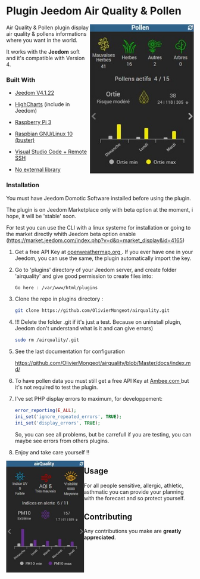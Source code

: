 # Plugin Jeedom Air Quality & Pollen

<img align="right" height="400" src="https://github.com/OlivierMongeot/airquality/blob/Master/docs/photos/pollen_mo.JPG">Air Quality & Pollen plugin display air quality & pollens informations where you want in the world.  

It works with the **Jeedom** soft and it's compatible with Version 4.

### Built With

* [Jeedom V4.1.22](https://jeedom.com)

* [HighCharts](https://highcharts.com)  (include in Jeedom)

* [Raspberry Pi 3](https://www.raspberrypi.org)

* [Raspbian GNU/Linux 10 (buster)](https://www.raspberrypi.org/software)

* [Visual Studio Code + Remote SSH](https://code.visualstudio.com/)

* [No external library]()

### Installation

You must have Jeedom Domotic Software installed before using the plugin. 

The plugin is on Jeedom Marketplace only with beta option at the moment, i hope, it will be 'stable' soon.

For test you can use the CLI with a linux systeme for installation or going to the market directly whith Jeedom beta option enable (https://market.jeedom.com/index.php?v=d&p=market_display&id=4165)

1. Get a free API Key at [ openweathermap.org ](https://openweathermap.org/). If you ever have one in your Jeedom, you can use the same, the plugin automatically import the key.


2. Go to 'plugins' directory of your Jeedom server, and create folder 'airquality' and give good permission to create files into:
    ```sh
    Go here : /var/www/html/plugins
    ```

3.  Clone the repo in plugins directory :
    ```sh
    git clone https://github.com/OlivierMongeot/airquality.git
    ```

4. !!! Delete the folder .git if it's just a test. Because on uninstall plugin, Jeedom don't understand what is it and can give errors)
    ```sh
    sudo rm /airquality/.git
    ```

5. See the last documentation for configuration

    https://github.com/OlivierMongeot/airquality/blob/Master/docs/index.md/

6. To have pollen data you must still get a free API Key at [ Ambee.com ](https://www.getambee.com/) but it's not required to test the plugin.


7. I've set PHP display errors to maximum, for developpement: 
    ```php
    error_reporting(E_ALL);
    ini_set('ignore_repeated_errors', TRUE);
    ini_set('display_errors', TRUE);
    ```
    So, you can see all problems, but be carrefull if you are testing, you can maybe see errors from others plugins. 

8. Enjoy and take care yourself !! 



<img  align="left" height="300" src="https://github.com/OlivierMongeot/airquality/blob/Master/docs/photos/badwheather.JPG">

## Usage

For all people sensitive, allergic, athletic, asthmatic you can provide your planning with the forecast and so protect yourself.

## Contributing

Any contributions you make are **greatly appreciated**.


